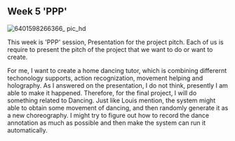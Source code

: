 ## Week 5 'PPP'

![6401598266366_ pic_hd](https://user-images.githubusercontent.com/68723243/91037084-c75e4080-e64b-11ea-9be0-9e5e02e00a9d.jpg)

This week is 'PPP' session, Presentation for the project pitch. Each of us is require to present the pitch of the project that we want to do or want to create.

For me, I want to create a home dancing tutor, which is combining differernt techonology supports, action recognization, movement helping and holography. As I answered on the presentation, I do not think, presently I am able to make it happened. 
Therefore, for the final project, I will do something related to Dancing. Just like Louis mention, the system might able to obtain some movement of dancing, and then randomly generate it as a new choreography. I might try to figure out how to record the dance annotation as much as possible and then make the system can run it automatically.
